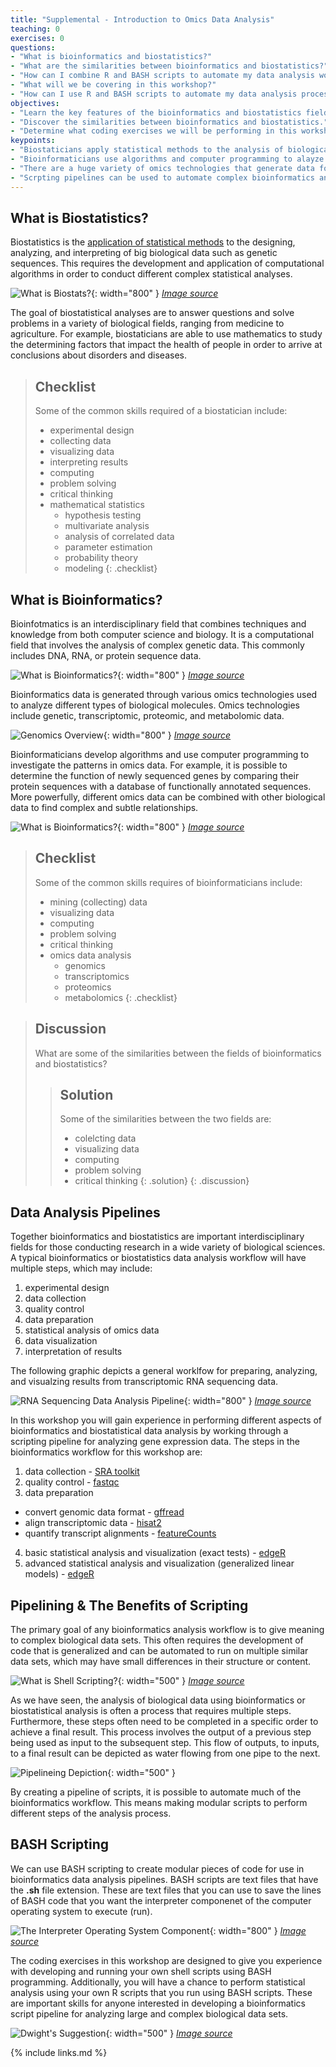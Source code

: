 ```yaml
---
title: "Supplemental - Introduction to Omics Data Analysis"
teaching: 0
exercises: 0
questions:
- "What is bioinformatics and biostatistics?"
- "What are the similarities between bioinformatics and biostatistics?"
- "How can I combine R and BASH scripts to automate my data analysis workflow?"
- "What will we be covering in this workshop?"
- "How can I use R and BASH scripts to automate my data analysis process?"
objectives:
- "Learn the key features of the bioinformatics and biostatistics fields."
- "Discover the similarities between bioinformatics and biostatistics."
- "Determine what coding exercises we will be performing in this workshop."
keypoints:
- "Biostaticians apply statistical methods to the analysis of biological data sets."
- "Bioinformaticians use algorithms and computer programming to alayze omics data"
- "There are a huge variety of omics technologies that generate data for bioinformatics analysis."
- "Scrpting pipelines can be used to automate complex bioinformatics analysis workflows."
---
```


## What is Biostatistics?

Biostatistics is the [application of statistical methods][biostats] to the designing, analyzing, and interpreting of big biological data such as genetic sequences. This requires the development and application of computational algorithms in order to conduct different complex statistical analyses.

![What is Biostats?](../fig/bioStats.jpeg){: width="800" }
*[Image source][bioinfoStats]*

The goal of biostatistical analyses are to answer questions and solve problems in a variety of biological fields, ranging from medicine to agriculture. For example, biostaticians are able to use mathematics to study the determining factors that impact the health of people in order to arrive at conclusions about disorders and diseases.

> ## Checklist
>
> Some of the common skills required of a biostatician include:
> - experimental design
> - collecting data
> - visualizing data
> - interpreting results
> - computing
> - problem solving
> - critical thinking
> - mathematical statistics
>   - hypothesis testing
>   - multivariate analysis
>   - analysis of correlated data
>   - parameter estimation
>   - probability theory
>   - modeling
{: .checklist}


## What is Bioinformatics?

Bioinfotmatics is an interdisciplinary field that combines techniques and knowledge from both computer science and biology. It is a computational field that involves the analysis of complex genetic data. This commonly includes DNA, RNA, or protein sequence data. 

![What is Bioinformatics?](../fig/bioInfo.jpeg){: width="800" }
*[Image source][bioinfoStats]*

Bioinformatics data is generated through various omics technologies used to analyze different types of biological molecules. Omics technologies include genetic, transcriptomic, proteomic, and metabolomic data. 

![Genomics Overview](../fig/Overview-of-different-omics-sciences-such-as-genomics-transcriptomics-and-proteomics.png){: width="800" }
*[Image source][omicsInfo]*

Bioinformaticians develop algorithms and use computer programming to investigate the patterns in omics data. For example, it is possible to determine the function of newly sequenced genes by comparing their protein sequences with a database of functionally annotated sequences. More powerfully, different omics data can be combined with other biological data to find complex and subtle relationships.

![What is Bioinformatics?](../fig/Bioinformatics-graphic-01-983x640.png){: width="800" }
*[Image source][bioinfoInfo]*

> ## Checklist
>
> Some of the common skills requires of bioinformaticians include:
> - mining (collecting) data
> - visualizing data
> - computing
> - problem solving
> - critical thinking
> - omics data analysis
>   - genomics
>   - transcriptomics
>   - proteomics
>   - metabolomics
{: .checklist}

> ## Discussion
>
> What are some of the similarities between the fields of bioinformatics and biostatistics?
>
>> ## Solution
>>
>> Some of the similarities between the two fields are:
>> - colelcting data
>> - visualizing data
>> - computing
>> - problem solving
>> - critical thinking
>{: .solution}
{: .discussion}


## Data Analysis Pipelines

Together bioinformatics and biostatistics are important interdisciplinary fields for those conducting research in a wide variety of biological sciences. A typical bioinformatics or biostatistics data analysis workflow will have multiple steps, which may include:
1. experimental design
2. data collection
3. quality control
4. data preparation
5. statistical analysis of omics data
6. data visualization
7. interpretation of results

The following graphic depicts a general worklfow for preparing, analyzing, and visualzing results from transcriptomic RNA sequencing data. 

![RNA Sequencing Data Analysis Pipeline](../fig/fbinf-01-693836-g001.jpeg){: width="800" }
*[Image source][omicsWorkflow]*

In this workshop you will gain experience in performing different aspects of bioinformatics and biostatistical data analysis by working through a scripting pipeline for analyzing gene expression data. The steps in the bioinformatics workflow for this workshop are:
1. data collection - [SRA toolkit][toolkitSRA]
2. quality control - [fastqc][fastqcCite]
3. data preparation
- convert genomic data format - [gffread][gffreadCite]
- align transcriptomic data - [hisat2][hisat2Cite]
- quantify transcript alignments - [featureCounts][featureFiles]
4. basic statistical analysis and visualization (exact tests) - [edgeR][edgeRCite]
5. advanced statistical analysis and visualization (generalized linear models) - [edgeR][edgeRCite]


## Pipelining & The Benefits of Scripting

The primary goal of any bioinformatics analysis workflow is to give meaning to complex biological data sets. This often requires the development of code that is generalized and can be automated to run on multiple similar data sets, which may have small differences in their structure or content.

![What is Shell Scripting?](../fig/what_is_shell_scripting.jpeg){: width="500" }
*[Image source][scriptingBenefits]*

As we have seen, the analysis of biological data using bioinformatics or biostatistical analysis is often a process that requires multiple steps. Furthermore, these steps often need to be completed in a specific order to achieve a final result. This process involves the output of a previous step being used as input to the subsequent step. This flow of outputs, to inputs, to a final result can be depicted as water flowing from one pipe to the next.

![Pipelineing Depiction](../fig/noun-pvc-pipes-147592.png){: width="500" }

By creating a pipeline of scripts, it is possible to automate much of the bioinformatics workflow. This means making modular scripts to perform different steps of the analysis process. 


## BASH Scripting

We can use BASH scripting to create modular pieces of code for use in bioinformatics data analysis pipelines. BASH scripts are text files that have the **.sh** file extension. These are text files that you can use to save the lines of BASH code that you want the interpreter componenet of the computer operating system to execute (run).

![The Interpreter Operating System Component](../fig/interpreter.png){: width="800" }
*[Image source][interpreterComp]*

The coding exercises in this workshop are designed to give you experience with developing and running your own shell scripts using BASH programming. Additionally, you will have a chance to perform statistical analysis using your own R scripts that you run using BASH scripts. These are important skills for anyone interested in developing a bioinformatics script pipeline for analyzing large and complex biological data sets.

![Dwight's Suggestion](../fig/experience.gif){: width="500" }
*[Image source][experienceCite]*



[scriptingBenefits]: https://www.interviewbit.com/shell-scripting-interview-questions/ 
[interpreterComp]: https://www.geeksforgeeks.org/difference-between-assembler-and-interpreter/ 
[bioinfoInfo]: https://www.genomicseducation.hee.nhs.uk/education/core-concepts/what-is-bioinformatics/
[omicsInfo]: https://www.researchgate.net/figure/Overview-of-different-omics-sciences-such-as-genomics-transcriptomics-and-proteomics_fig1_333003279
[biostats]: https://sphweb.bumc.bu.edu/otlt/mph-modules/bs/bs704_biostatisticsbasics/bs704_biostatisticsbasics_print.html
[bioinfoStats]: https://cgm.sjtu.edu.cn/summer_school/
[omicsWorkflow]: https://www.frontiersin.org/articles/10.3389/fbinf.2021.693836/full
[toolkitSRA]: https://trace.ncbi.nlm.nih.gov/Traces/sra/sra.cgi?view=toolkit_doc
[fastqcCite]: https://www.bioinformatics.babraham.ac.uk/projects/fastqc/
[gffreadCite]: http://ccb.jhu.edu/software/stringtie/gff.shtml
[hisat2Cite]: http://daehwankimlab.github.io/hisat2/
[featureFiles]: https://seqan.readthedocs.io/en/master/Tutorial/InputOutput/GffAndGtfIO.html#:~:text=The%20GFF%20and%20GTF%20formats,sometimes%20called%20%E2%80%9CGFF%202.5%E2%80%9D.&text=The%20main%20difference%20is%20the,smaller%20differences%20in%20the%20format.
[edgeRCite]: https://www.bioconductor.org/packages/release/bioc/vignettes/edgeR/inst/doc/edgeRUsersGuide.pdf
[experienceCite]: https://www.abstract.tech/blog/let-people-die-in-virtual-reality


{% include links.md %}
